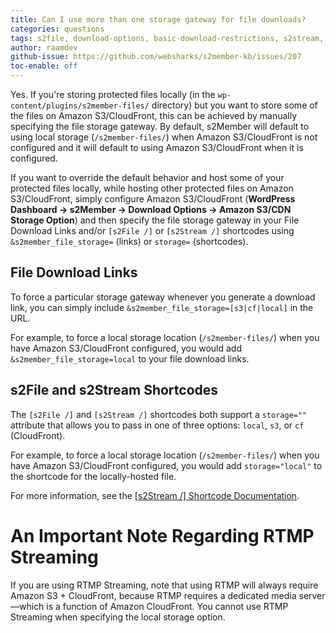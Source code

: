 ```yaml
---
title: Can I use more than one storage gateway for file downloads?
categories: questions
tags: s2file, download-options, basic-download-restrictions, s2stream, rtmp
author: raamdev
github-issue: https://github.com/websharks/s2member-kb/issues/207
toc-enable: off
---
```


Yes. If you're storing protected files locally (in the `wp-content/plugins/s2member-files/` directory) but you want to store some of the files on Amazon S3/CloudFront, this can be achieved by manually specifying the file storage gateway. By default, s2Member will default to using local storage (`/s2member-files/`) when Amazon S3/CloudFront is not configured and it will default to using Amazon S3/CloudFront when it is configured.

If you want to override the default behavior and host some of your protected files locally, while hosting other protected files on Amazon S3/CloudFront, simply configure Amazon S3/CloudFront (**WordPress Dashboard → s2Member → Download Options → Amazon S3/CDN Storage Option**) and then specify the file storage gateway in your File Download Links and/or `[s2File /]` or `[s2Stream /]` shortcodes using `&s2member_file_storage=` (links) or `storage=` (shortcodes).

## File Download Links
 
To force a particular storage gateway whenever you generate a download link, you can simply include `&s2member_file_storage=[s3|cf|local]` in the URL. 

For example, to force a local storage location (`/s2member-files/`) when you have Amazon S3/CloudFront configured, you would add `&s2member_file_storage=local` to your file download links.

## s2File and s2Stream Shortcodes

The `[s2File /]` and `[s2Stream /]` shortcodes both support a `storage=""` attribute that allows you to pass in one of three options: `local`, `s3`, or `cf` (CloudFront). 

For example, to force a local storage location (`/s2member-files/`) when you have Amazon S3/CloudFront configured, you would add `storage="local"` to the shortcode for the locally-hosted file.

For more information, see the [[s2Stream /] Shortcode Documentation](http://s2member.com/kb-article/s2stream-shortcode-documentation/#toc-f5f9fcf2).

# An Important Note Regarding RTMP Streaming

If you are using RTMP Streaming, note that using RTMP will always require Amazon S3 + CloudFront, because RTMP requires a dedicated media server—which is a function of Amazon CloudFront. You cannot use RTMP Streaming when specifying the local storage option.
